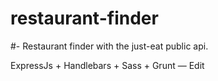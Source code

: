 # restaurant-finder

#- Restaurant finder with the just-eat public api.

ExpressJs + Handlebars + Sass + Grunt — Edit
